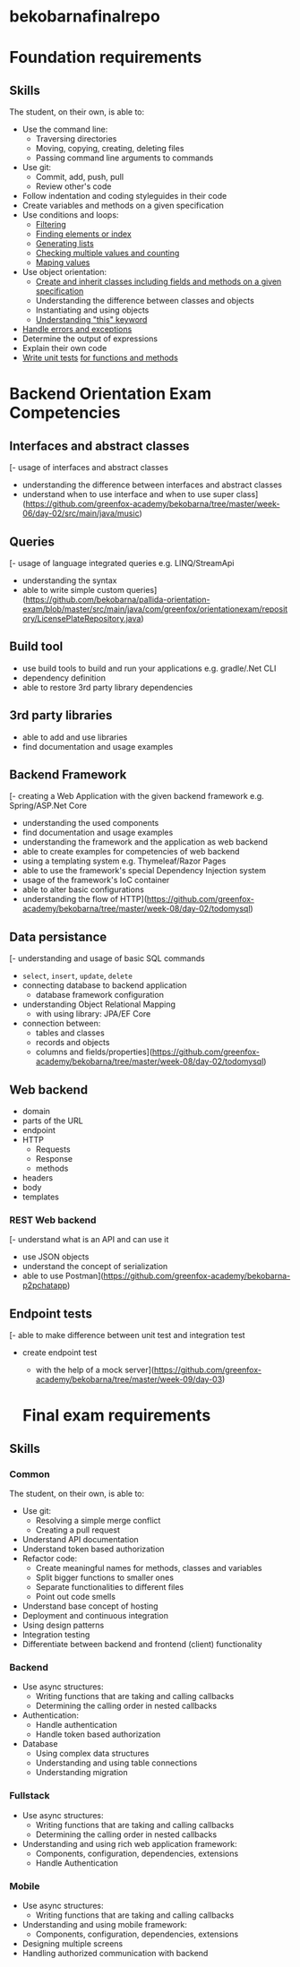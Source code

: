 # bekobarnafinalrepo


# Foundation requirements


## Skills

The student, on their own, is able to:

 -  Use the command line:
     -  Traversing directories
     -  Moving, copying, creating, deleting files
     -  Passing command line arguments to commands
 -  Use git:
     -  Commit, add, push, pull
     -  Review other's code
 -  Follow indentation and coding styleguides in their code
 -  Create variables and methods on a given specification
 -  Use conditions and loops:
     -  [Filtering](https://github.com/greenfox-academy/bekobarna/blob/master/week-02/day-01/src/OddEven.java)
     -  [Finding elements or index](https://github.com/greenfox-academy/bekobarna/blob/master/week-02/day-02/src/SumElements.java)
     -  [Generating lists](https://github.com/greenfox-academy/bekobarna/blob/master/week-02/day-03/src/Candyshop.java)
     -  [Checking multiple values and counting](https://github.com/greenfox-academy/bekobarna/blob/master/week-02/day-03/src/Calculator.java)
     -  [Maping values](https://github.com/bekobarna/pallida-basic-retake-exam/blob/master/countchars/CountChars.java)
 -  Use object orientation:
     -  [Create and inherit classes including fields and methods on a given specification](https://github.com/greenfox-academy/bekobarna/blob/master/week-04/day-01/src/BlogPost.java)
     -  Understanding the difference between classes and objects
     -  Instantiating and using objects
     -  [Understanding "this" keyword](https://github.com/greenfox-academy/bekobarna/blob/master/week-04/day-01/src/Animal.java)
 -  [Handle errors and exceptions](https://github.com/bekobarna/pallida-basic-retake-exam/blob/master/countchars/CountChars.java)
 -  Determine the output of expressions
 -  Explain their own code
 -  [Write unit tests](https://github.com/greenfox-academy/bekobarna/blob/master/week-04/day-03/test/FibonacciTest.java) [for functions and methods](https://github.com/greenfox-academy/bekobarna/blob/master/week-04/day-03/src/Fibonacci.java)



# Backend Orientation Exam Competencies

## Interfaces and abstract classes

[- usage of interfaces and abstract classes
- understanding the difference between interfaces and abstract classes
- understand when to use interface and when to use super class](https://github.com/greenfox-academy/bekobarna/tree/master/week-06/day-02/src/main/java/music)

## Queries

[- usage of language integrated queries e.g. LINQ/StreamApi
- understanding the syntax
- able to write simple custom queries](https://github.com/bekobarna/pallida-orientation-exam/blob/master/src/main/java/com/greenfox/orientationexam/repository/LicensePlateRepository.java)

## Build tool

- use build tools to build and run your applications e.g. gradle/.Net CLI 
- dependency definition
- able to restore 3rd party library dependencies

## 3rd party libraries

- able to add and use libraries
- find documentation and usage examples

## Backend Framework

[- creating a Web Application with the given backend framework e.g. Spring/ASP.Net Core
- understanding the used components
- find documentation and usage examples
- understanding the framework and the application as web backend
- able to create examples for competencies of web backend
- using a templating system e.g. Thymeleaf/Razor Pages
- able to use the framework's special Dependency Injection system
- usage of the framework's IoC container
- able to alter basic configurations
- understanding the flow of HTTP](https://github.com/greenfox-academy/bekobarna/tree/master/week-08/day-02/todomysql)

## Data persistance

[- understanding and usage of basic SQL commands
  - `select`, `insert`, `update`, `delete`
- connecting database to backend application
  - database framework configuration
- understanding Object Relational Mapping
  - with using library: JPA/EF Core
- connection between:
  - tables and classes
  - records and objects
  - columns and fields/properties](https://github.com/greenfox-academy/bekobarna/tree/master/week-08/day-02/todomysql)

## Web backend

- domain
- parts of the URL
- endpoint
- HTTP
  - Requests
  - Response
  - methods
- headers
- body
- templates

### REST Web backend

[- understand what is an API and can use it
- use JSON objects
- understand the concept of serialization
- able to use Postman](https://github.com/greenfox-academy/bekobarna-p2pchatapp)

## Endpoint tests

[- able to make difference between unit test and integration test
- create endpoint test
  - with the help of a mock server](https://github.com/greenfox-academy/bekobarna/tree/master/week-09/day-03)
  
  
  
  # Final exam requirements


## Skills

### Common

The student, on their own, is able to:
 -  Use git:
     -  Resolving a simple merge conflict
     -  Creating a pull request
 -  Understand API documentation
 -  Understand token based authorization
 -  Refactor code:
     -  Create meaningful names for methods, classes and variables
     -  Split bigger functions to smaller ones
     -  Separate functionalities to different files
     -  Point out code smells
 -  Understand base concept of hosting
 -  Deployment and continuous integration
 -  Using design patterns
 -  Integration testing
 -  Differentiate between backend and frontend (client) functionality



### Backend

 -  Use async structures:
     -  Writing functions that are taking and calling callbacks
     -  Determining the calling order in nested callbacks
 -  Authentication:
     -  Handle authentication
     -  Handle token based authorization
 -  Database
     - Using complex data structures
     - Understanding and using table connections
     - Understanding migration 

### Fullstack

 -  Use async structures:
     -  Writing functions that are taking and calling callbacks
     -  Determining the calling order in nested callbacks
 -  Understanding and using rich web application framework:
     -  Components, configuration, dependencies, extensions
     -  Handle Authentication

### Mobile

 -  Use async structures:
     -  Writing functions that are taking and calling callbacks
 -  Understanding and using mobile framework:
     -  Components, configuration, dependencies, extensions
 -  Designing multiple screens
 -  Handling authorized communication with backend
